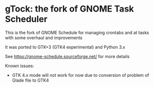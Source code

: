 # gTock: the fork of GNOME Task Scheduler

This is the fork of GNOME Schedule for managing crontabs and at tasks with some overhaul and improvements

It was ported to GTK+3 (GTK4 experimental) and Python 3.x

See https://gnome-schedule.sourceforge.net/ for more details


Known issues:
* GTK 4.x mode will not work for now due to conversion of problem of Glade file to GTK4
